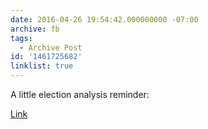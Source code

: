 ```yaml
---
date: 2016-04-26 19:54:42.000000000 -07:00
archive: fb
tags: 
  - Archive Post
id: '1461725682'
linklist: true
---
```


A little election analysis reminder: 

[Link](https://xkcd.com/1122/)
